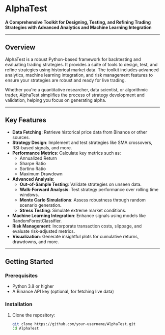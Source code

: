 # AlphaTest

**A Comprehensive Toolkit for Designing, Testing, and Refining Trading Strategies with Advanced Analytics and Machine Learning Integration**

---

## **Overview**
AlphaTest is a robust Python-based framework for backtesting and evaluating trading strategies. It provides a suite of tools to design, test, and refine strategies using historical market data. The toolkit includes advanced analytics, machine learning integration, and risk management features to ensure your strategies are robust and ready for live trading.

Whether you're a quantitative researcher, data scientist, or algorithmic trader, AlphaTest simplifies the process of strategy development and validation, helping you focus on generating alpha.

---

## **Key Features**
- **Data Fetching**: Retrieve historical price data from Binance or other sources.
- **Strategy Design**: Implement and test strategies like SMA crossovers, RSI-based signals, and more.
- **Performance Metrics**: Calculate key metrics such as:
  - Annualized Return
  - Sharpe Ratio
  - Sortino Ratio
  - Maximum Drawdown
- **Advanced Analysis**:
  - **Out-of-Sample Testing**: Validate strategies on unseen data.
  - **Walk-Forward Analysis**: Test strategy performance over rolling time windows.
  - **Monte Carlo Simulations**: Assess robustness through random scenario generation.
  - **Stress Testing**: Simulate extreme market conditions.
- **Machine Learning Integration**: Enhance signals using models like RandomForestClassifier.
- **Risk Management**: Incorporate transaction costs, slippage, and evaluate risk-adjusted metrics.
- **Visualization**: Generate insightful plots for cumulative returns, drawdowns, and more.

---

## **Getting Started**

### **Prerequisites**
- Python 3.8 or higher
- A Binance API key (optional, for fetching live data)

### **Installation**
1. Clone the repository:
   ```bash
   git clone https://github.com/your-username/AlphaTest.git
   cd AlphaTest

  
